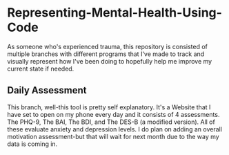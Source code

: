 # Representing-Mental-Health-Using-Code
As someone who's experienced trauma, this repository is consisted of multiple branches with different programs that I've made to track and visually represent how I've been doing to hopefully help me improve my current state if needed.

## Daily Assessment 
This branch, well-this tool is pretty self explanatory. It's a Website that I have set to open on my phone every day and it consists of 4 assessments. The PHQ-9, The BAI, The BDI, and The DES-B (a modified version). All of these evaluate anxiety and depression levels. I do plan on adding an overall motivation assessment-but that will wait for next month due to the way my data is coming in.
